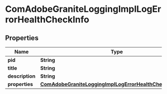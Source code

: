 

# ComAdobeGraniteLoggingImplLogErrorHealthCheckInfo

## Properties

Name | Type | Description | Notes
------------ | ------------- | ------------- | -------------
**pid** | **String** |  |  [optional]
**title** | **String** |  |  [optional]
**description** | **String** |  |  [optional]
**properties** | [**ComAdobeGraniteLoggingImplLogErrorHealthCheckProperties**](ComAdobeGraniteLoggingImplLogErrorHealthCheckProperties.md) |  |  [optional]



